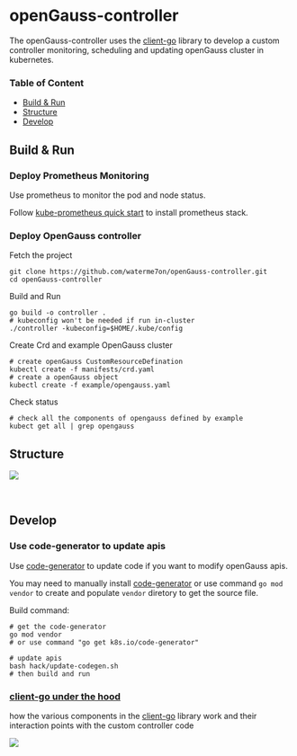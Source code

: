 # openGauss-controller

The openGauss-controller uses the [client-go](https://github.com/kubernetes/client-go) library to develop a custom controller monitoring, scheduling and updating openGauss cluster in kubernetes.

### Table of Content

- [Build & Run](#Build-&-Run)
- [Structure](#Structure)
- [Develop](#Develop)


## Build & Run
### Deploy Prometheus Monitoring

Use prometheus to monitor the pod and node status.

Follow [kube-prometheus quick start](https://github.com/prometheus-operator/kube-prometheus#quickstart) to install prometheus stack.

### Deploy OpenGauss controller

Fetch the project
```
git clone https://github.com/waterme7on/openGauss-controller.git
cd openGauss-controller
```

Build and Run
```
go build -o controller .
# kubeconfig won't be needed if run in-cluster
./controller -kubeconfig=$HOME/.kube/config
```

Create Crd and example OpenGauss cluster

```
# create openGauss CustomResourceDefination
kubectl create -f manifests/crd.yaml
# create a openGauss object
kubectl create -f example/opengauss.yaml
```

Check status

```
# check all the components of opengauss defined by example
kubect get all | grep opengauss
```


## Structure

![](./docs/diagrams/operator.png)

<br>

## Develop

### Use code-generator to update apis

Use [code-generator](https://github.com/kubernetes/code-generator) to update code if you want to modify openGauss apis.

You may need to manually install [code-generator](https://github.com/kubernetes/code-generator) or use command `go mod vendor` to create and populate `vendor` diretory to get the source file.

Build command:

```
# get the code-generator
go mod vendor
# or use command "go get k8s.io/code-generator"

# update apis
bash hack/update-codegen.sh
# then build and run
```

### [client-go under the hood](https://github.com/kubernetes/sample-controller/blob/master/docs/controller-client-go.md)

how the various components in the [client-go](https://github.com/kubernetes/client-go) library work and their interaction points with the custom controller code

![](./docs/diagrams/client-go-controller-interaction.jpeg)
